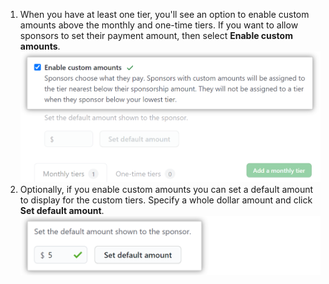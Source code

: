 1. When you have at least one tier, you'll see an option to enable custom amounts above the monthly and one-time tiers. If you want to allow sponsors to set their payment amount, then select **Enable custom amounts**.
  ![Enable custom amounts](/assets/images/help/sponsors/enable-custom-amounts.png)
1. Optionally, if you enable custom amounts you can set a default amount to display for the custom tiers. Specify a whole dollar amount and click **Set default amount**.
  ![Set a default amount](/assets/images/help/sponsors/set-default-amount.png)
